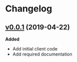 # Changelog

## [v0.0.1](https://github.com/USSBA/gov-delivery-node/tree/v0.0.1) (2019-04-22)

**Added**

* Add initial client code
* Add required documentation

